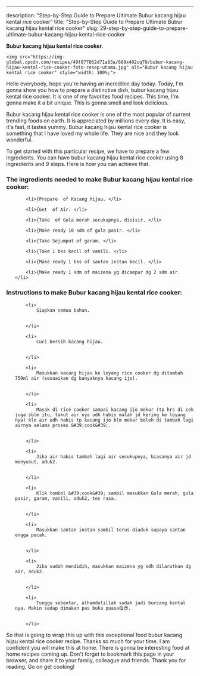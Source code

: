 ---
description: "Step-by-Step Guide to Prepare Ultimate Bubur kacang hijau kental rice cooker"
title: "Step-by-Step Guide to Prepare Ultimate Bubur kacang hijau kental rice cooker"
slug: 29-step-by-step-guide-to-prepare-ultimate-bubur-kacang-hijau-kental-rice-cooker

<p>
	<strong>Bubur kacang hijau kental rice cooker</strong>. 
	
</p>
<p>
	
	<img src="https://img-global.cpcdn.com/recipes/49f877862d71a83a/680x482cq70/bubur-kacang-hijau-kental-rice-cooker-foto-resep-utama.jpg" alt="Bubur kacang hijau kental rice cooker" style="width: 100%;">
	
	
</p>
<p>
	Hello everybody, hope you're having an incredible day today. Today, I'm gonna show you how to prepare a distinctive dish, bubur kacang hijau kental rice cooker. It is one of my favorites food recipes. This time, I'm gonna make it a bit unique. This is gonna smell and look delicious.
</p>
	
<p>
	
</p>
<p>
	Bubur kacang hijau kental rice cooker is one of the most popular of current trending foods on earth. It is appreciated by millions every day. It is easy, it's fast, it tastes yummy. Bubur kacang hijau kental rice cooker is something that I have loved my whole life. They are nice and they look wonderful.
</p>

<p>
To get started with this particular recipe, we have to prepare a few ingredients. You can have bubur kacang hijau kental rice cooker using 8 ingredients and 9 steps. Here is how you can achieve that.
</p>

<h3>The ingredients needed to make Bubur kacang hijau kental rice cooker:</h3>

<ol>
	
		<li>{Prepare  of Kacang hijau. </li>
	
		<li>{Get  of Air. </li>
	
		<li>{Take  of Gula merah secukupnya, disisir. </li>
	
		<li>{Make ready 10 sdm of gula pasir. </li>
	
		<li>{Take Sejumput of garam. </li>
	
		<li>{Take 1 bks kecil of vanili. </li>
	
		<li>{Make ready 1 bks of santan instan kecil. </li>
	
		<li>{Make ready 1 sdm of maizena yg dicampur dg 2 sdm air. </li>
	
</ol>
<p>
	
</p>

<h3>Instructions to make Bubur kacang hijau kental rice cooker:</h3>

<ol>
	
		<li>
			Siapkan semua bahan.
			
			
		</li>
	
		<li>
			Cuci bersih kacang hijau.
			
			
		</li>
	
		<li>
			Masukkan kacang hijau ke loyang rice cooker dg ditambah 750ml air (sesuaikan dg banyaknya kacang ijo).
			
			
		</li>
	
		<li>
			Masak di rice cooker sampai kacang ijo mekar (tp hrs di cek juga sblm itu, takut air nya udh habis malah jd kering ke loyang nya) klo air udh habis tp kacang ijo blm mekar boleh di tambah lagi airnya selama proses &#39;cook&#39;.
			
			
		</li>
	
		<li>
			Jika air habis tambah lagi air secukupnya, biasanya air jd menyusut, aduk2.
			
			
		</li>
	
		<li>
			Klik tombol &#39;cook&#39; sambil masukkan Gula merah, gula pasir, garam, vanili, aduk2, tes rasa.
			
			
		</li>
	
		<li>
			Masukkan santan instan sambil terus diaduk supaya santan engga pecah.
			
			
		</li>
	
		<li>
			Jika sudah mendidih, masukkan maizena yg sdh dilarutkan dg air, aduk2.
			
			
		</li>
	
		<li>
			Tunggu sebentar, alhamdulillah sudah jadi burcang kental nya. Makin sedap dimakan pas buka puasa😋😍.
			
			
		</li>
	
</ol>

<p>
	
</p>

<p>
	So that is going to wrap this up with this exceptional food bubur kacang hijau kental rice cooker recipe. Thanks so much for your time. I am confident you will make this at home. There is gonna be interesting food at home recipes coming up. Don't forget to bookmark this page in your browser, and share it to your family, colleague and friends. Thank you for reading. Go on get cooking!
</p>

